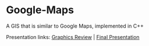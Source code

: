 # Google-Maps
A GIS that is similar to Google Maps, implemented in C++

Presentation links: [Graphics Review](https://docs.google.com/presentation/d/1rdAkkyjZ_yPaqQKiXzyrjdr6PVCrfol36vEx2Q3rcfk/edit?usp=sharing) | [Final Presentation](https://docs.google.com/presentation/d/1ELgdlmT1w3ACMy1jetOBiY3p6HMXdxClq4NirpYgkvc/edit?usp=sharing)
